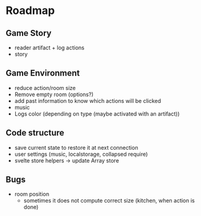 # Roadmap

## Game Story
* reader artifact + log actions
* story

## Game Environment
* reduce action/room size
* Remove empty room (options?)
* add past information to know which actions will be clicked
* music
* Logs color (depending on type (maybe activated with an artifact))

## Code structure
* save current state to restore it at next connection
* user settings (music, localstorage, collapsed require)
* svelte store helpers → update Array store

## Bugs

* room position
    * sometimes it does not compute correct size (kitchen, when action is done)

